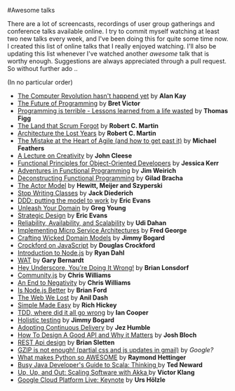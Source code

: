 #Awesome talks

There are a lot of screencasts, recordings of user group gatherings and conference talks available online. I try to commit myself watching at least two new talks every week, and I've been doing this for quite some time now. I created this list of online talks that I really enjoyed watching. I'll also be updating this list whenever I've watched another *awesome* talk that is worthy enough. Suggestions are always appreciated through a pull request. So without further ado ..

(In no particular order)

* [The Computer Revolution hasn't happend yet](https://www.youtube.com/watch?v=oKg1hTOQXoY) by **Alan Kay**
* [The Future of Programming](https://vimeo.com/71278954) by **Bret Victor**
* [Programming is terrible - Lessons learned from a life wasted](https://www.youtube.com/watch?v=csyL9EC0S0c) by **Thomas Figg**
* [The Land that Scrum Forgot](https://www.youtube.com/watch?v=hG4LH6P8Syk) by **Robert C. Martin**
* [Architecture the Lost Years](http://www.confreaks.com/videos/759-rubymidwest2011-keynote-architecture-the-lost-years) by **Robert C. Martin**
* [The Mistake at the Heart of Agile (and how to get past it)](http://ndc2011.macsimum.no/mp4/Day1%20Wednesday/Track4%201500-1600.mp4) by **Michael Feathers**
* [A Lecture on Creativity](https://www.youtube.com/watch?v=ijtQP9nwrQA) by **John Cleese**
* [Functional Principles for Object-Oriented Developers](http://www.youtube.com/watch?v=pMGY9ViIGNU) by **Jessica Kerr**
* [Adventures in Functional Programming](https://vimeo.com/45140590) by **Jim Weirich**
* [Deconstructing Functional Programming](http://www.infoq.com/presentations/functional-pros-cons) by **Gilad Bracha**
* [The Actor Model](http://channel9.msdn.com/Shows/Going+Deep/Hewitt-Meijer-and-Szyperski-The-Actor-Model-everything-you-wanted-to-know-but-were-afraid-to-ask) by **Hewitt, Meijer and Szyperski**
* [Stop Writing Classes](http://pyvideo.org/video/880/stop-writing-classes) by **Jack Diederich**
* [DDD: putting the model to work](http://www.infoq.com/presentations/model-to-work-evans) by **Eric Evans**
* [Unleash Your Domain](https://vimeo.com/19428577) by **Greg Young**
* [Strategic Design](http://www.infoq.com/presentations/strategic-design-evans) by **Eric Evans**
* [Reliability, Availability, and Scalability](https://vimeo.com/6222577) by **Udi Dahan**
* [Implementing Micro Service Architectures](https://vimeo.com/79866979) by **Fred George**
* [Crafting Wicked Domain Models](https://vimeo.com/43598193) by **Jimmy Bogard**
* [Crockford on JavaScript](http://yuiblog.com/crockford/) by **Douglas Crockford**
* [Introduction to Node.js](http://www.yuiblog.com/blog/2010/05/20/video-dahl/) by **Ryan Dahl**
* [WAT](https://www.destroyallsoftware.com/talks/wat) by **Gary Bernardt**
* [Hey Underscore, You're Doing It Wrong!](http://www.youtube.com/watch?v=m3svKOdZijA) by **Brian Lonsdorf**
* [Community.js](https://www.youtube.com/watch?v=23Yxji-tEfc) by **Chris Williams**
* [An End to Negativity](https://www.youtube.com/watch?v=17rkSdkc5TI) by **Chris Williams**
* [Is Node.js Better](https://www.youtube.com/watch?v=C5fa1LZYodQ) by **Brian Ford**
* [The Web We Lost](https://www.youtube.com/watch?v=9KKMnoTTHJk) by **Anil Dash**
* [Simple Made Easy](http://www.infoq.com/presentations/Simple-Made-Easy) by **Rich Hickey**
* [TDD, where did it all go wrong](http://vimeo.com/68375232) by **Ian Cooper**
* [Holistic testing](http://vimeo.com/68390508) by **Jimmy Bogard**
* [Adopting Continuous Delivery](http://vimeo.com/68320415) by **Jez Humble**
* [How To Design A Good API and Why it Matters](http://www.youtube.com/watch?v=aAb7hSCtvGw) by **Josh Bloch**
* [REST Api design](https://www.youtube.com/watch?v=HW9wWZHWhnI) by **Brian Sletten**
* [GZIP is not enough! (partial css and js updates in gmail)](http:/www.youtube.com/watch?v=whGwm0Lky2s) by *Google?* 
* [What makes Python so AWESOME](http://www.youtube.com/watch?v=u1sVfGEBKWQ) by **Raymond Hettinger**
* [Busy Java Developer's Guide to Scala: Thinking ](https://www.youtube.com/watch?v=_qRYOayG9SM) by **Ted Neward**
* [Up, Up, and Out: Scaling Software with Akka ](https://www.youtube.com/watch?v=GBvtE61Wrto&index=7) by **Victor Klang**
* [Google Cloud Platform Live: Keynote](https://www.youtube.com/watch?v=qokEYBNWA_0) by **Urs Hölzle**

